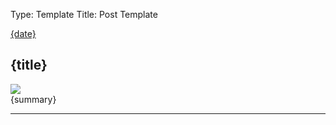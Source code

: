 Type: Template
Title: Post Template

<div class="content">
		<div class="article-container">
			<div class="outline">
				<div class="post-info">
					<i class="fa-solid fa-clock"></i> <a href="{permalink}">{date}</a>
				</div>
			</div>
<article>
<h1>{title}</h1>
<div class="img">
<img src="{image}">
</div>
{summary}
</article>
</div>
</div>
		
<hr class="post-spacing">
</hr>